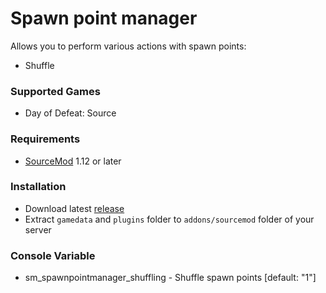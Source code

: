 # Spawn point manager

Allows you to perform various actions with spawn points:

* Shuffle

### Supported Games

* Day of Defeat: Source

### Requirements

* [SourceMod](https://www.sourcemod.net) 1.12 or later

### Installation

* Download latest [release](https://github.com/dronelektron/spawn-point-manager/releases)
* Extract `gamedata` and `plugins` folder to `addons/sourcemod` folder of your server

### Console Variable

* sm_spawnpointmanager_shuffling - Shuffle spawn points [default: "1"]

